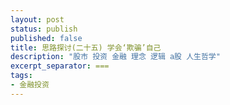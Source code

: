 ```yaml
---
layout: post
status: publish
published: false
title: 思路探讨(二十五) 学会‘欺骗’自己
description: "股市 投资 金融 理念 逻辑 a股 人生哲学"
excerpt_separator: ===
tags:
- 金融投资
---
```


